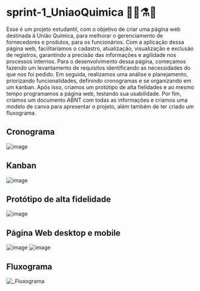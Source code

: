 # sprint-1_UniaoQuimica 👩‍🔬⚗️🧪

 Esse é um projeto estudantil, com o objetivo de criar uma página web destinada á União Química, para melhorar o gerenciamento de fornecedores e produtos, para os funcionários. Com a aplicação dessa página web, facilitaríamos o cadastro, atualização, visualização e exclusão de registros, garantindo a precisão das informações e agilidade nos processos internos. 
Para o desenvolvimento dessa página, começamos fazendo um levantamento de requisitos identificando as necessidades do que nos foi pedido. Em seguida, realizamos uma análise e planejamento, priorizando funcionalidades, definindo cronogramas e se organizando em um kanban. Após isso, criamos um protótipo de alta fielidades e ao mesmo tempo programamos a página web, testando sua usabilidade. Por fim, criamos um documento ABNT com todas as informações e criamos uma modelo de canva para apresentar o projeto, além também de ter criado um fluxograma.

## Cronograma
![image](https://github.com/user-attachments/assets/49018187-689d-4f89-a097-c192c6881010)

## Kanban
![image](https://github.com/user-attachments/assets/c3243211-376b-4c3c-a94c-62b1b54861f8)

## Protótipo de alta fidelidade
![image](https://github.com/user-attachments/assets/a577fe8c-8216-4601-9f81-ca538757dde0)

## Página Web desktop e mobile
![image](https://github.com/user-attachments/assets/a6a69c57-b08d-4a78-bb82-0314ba0b93bc)
![image](https://github.com/user-attachments/assets/459feaea-fdad-456b-ad33-3c728a80a80c)

## Fluxograma
![_Fluxograma](https://github.com/user-attachments/assets/3ac28f95-aff1-4ffb-974d-64add81be7e8)

